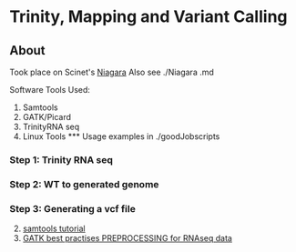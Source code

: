 # Trinity, Mapping and Variant Calling 

## About

Took place on Scinet's [Niagara](https://docs.scinet.utoronto.ca/index.php/Niagara_Quickstart)
Also see ./Niagara .md

Software Tools Used: 
1. Samtools 
2. GATK/Picard
3. TrinityRNA seq 
4. Linux Tools
*** Usage examples in ./goodJobscripts

### Step 1: Trinity RNA seq

### Step 2: WT to generated genome

### Step 3: Generating a vcf file 


2. [samtools tutorial](http://quinlanlab.org/tutorials/samtools/samtools.html)
3. [GATK best practises PREPROCESSING for RNAseq data](https://gatk.broadinstitute.org/hc/en-us/articles/360035531192-RNAseq-short-variant-discovery-SNPs-Indels-)
